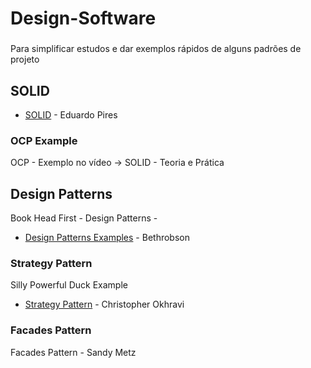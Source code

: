 # Design-Software

###
 Para simplificar estudos e dar exemplos rápidos de alguns padrões de projeto
 
## SOLID
 * [SOLID](https://www.youtube.com/watch?v=Q2QdkiX6p_Y) - Eduardo Pires
 
### OCP Example
 OCP - Exemplo no vídeo -> SOLID - Teoria e Prática

## Design Patterns
Book Head First - Design Patterns - 
* [Design Patterns Examples](https://github.com/bethrobson/Head-First-Design-Patterns/tree/master/src/headfirst/designpatterns) - Bethrobson

### Strategy Pattern
Silly Powerful Duck Example
* [Strategy Pattern](youtube.com/watch?v=v9ejT8FO-7I&t=1290s) - Christopher Okhravi

### Facades Pattern
Facades Pattern - Sandy Metz

